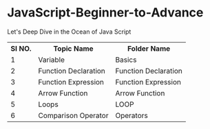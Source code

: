 # JavaScript-Beginner-to-Advance
Let's Deep Dive in the Ocean of Java Script
<table>
  <tr>
    <th>SI NO.</th>
    <th>Topic Name</th>
    <th>Folder Name</th>
  </tr>
  <tr>
    <td>1</td>
    <td>Variable</td>
    <td>Basics</td>
  </tr>
  <tr>
    <td>2</td>
    <td>Function Declaration</td>
    <td>Function Declaration</td>
  </tr>
  <tr>
    <td>3</td>
    <td>Function Expression</td>
    <td>Function Expression</td>
  </tr>
  <tr>
    <td>4</td>
    <td>Arrow Function</td>
    <td>Arrow Function</td>
  </tr>
  <tr>
    <td>5</td>
    <td>Loops</td>
    <td>LOOP</td>
  </tr>
  <tr>
    <td>6</td>
    <td>Comparison Operator</td>
    <td>Operators</td>
  </tr>
  </table>
